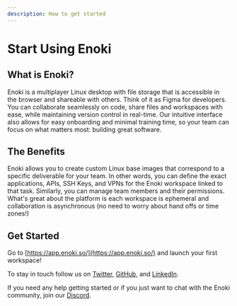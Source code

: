 ```yaml
---
description: How to get started
---
```


# Start Using Enoki

## What is Enoki?

Enoki is a multiplayer Linux desktop with file storage that is accessible in the browser and shareable with others. Think of it as Figma for developers. You can collaborate seamlessly on code, share files and workspaces with ease, while maintaining version control in real-time. Our intuitive interface also allows for easy onboarding and minimal training time, so your team can focus on what matters most: building great software.&#x20;

## The Benefits

Enoki allows you to create custom Linux base images that correspond to a specific deliverable for your team. In other words, you can define the exact applications, APIs, SSH Keys, and VPNs for the Enoki workspace linked to that task. Similarly, you can manage team members and their permissions. What's great about the platform is each workspace is ephemeral and collaboration is asynchronous (no need to worry about hand offs or time zones!)

## Get Started

Go to [https://app.enoki.so/](https://app.enoki.so/) and launch your first workspace!

To stay in touch follow us on [Twitter](https://twitter.com/Enoki\_Inc), [GitHub](https://github.com/enoki-inc), and [LinkedIn](https://www.linkedin.com/company/enoki-inc/).&#x20;

If you need any help getting started or if you just want to chat with the Enoki community, join our [Discord](https://discord.gg/UTzbFkdJ8F).&#x20;
